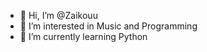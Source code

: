 - 👋 Hi, I’m @Zaikouu
- 👀 I’m interested in Music and Programming
- 🌱 I’m currently learning Python

<!---
Zaikouu/Zaikouu is a ✨ special ✨ repository because its `README.md` (this file) appears on your GitHub profile.
You can click the Preview link to take a look at your changes.
--->
